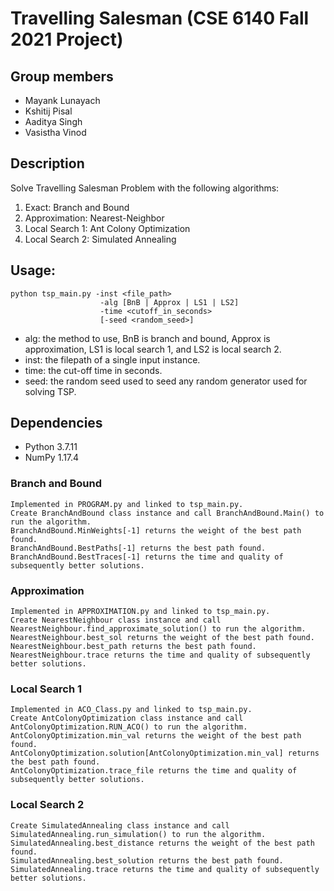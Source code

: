 # Travelling Salesman (CSE 6140 Fall 2021 Project)


## Group members
- Mayank Lunayach 
- Kshitij Pisal
- Aaditya Singh
- Vasistha Vinod


## Description
Solve Travelling Salesman Problem with the following algorithms:  
1. Exact: Branch and Bound
2. Approximation: Nearest-Neighbor
3. Local Search 1: Ant Colony Optimization
4. Local Search 2: Simulated Annealing


## Usage:
```
python tsp_main.py -inst <file_path>
                    -alg [BnB | Approx | LS1 | LS2]
                    -time <cutoff_in_seconds>
                    [-seed <random_seed>]
```  
- alg: the method to use, BnB is branch and bound, Approx is approximation, LS1 is local search 1, and LS2 is local search 2.
- inst: the filepath of a single input instance.
- time: the cut-off time in seconds.
- seed: the random seed used to seed any random generator used for solving TSP.


## Dependencies
- Python  3.7.11
- NumPy 1.17.4


### Branch and Bound
    Implemented in PROGRAM.py and linked to tsp_main.py.
    Create BranchAndBound class instance and call BranchAndBound.Main() to run the algorithm.
    BranchAndBound.MinWeights[-1] returns the weight of the best path found.
    BranchAndBound.BestPaths[-1] returns the best path found.
    BranchAndBound.BestTraces[-1] returns the time and quality of subsequently better solutions.
    
    
### Approximation
    Implemented in APPROXIMATION.py and linked to tsp_main.py.
    Create NearestNeighbour class instance and call NearestNeighbour.find_approximate_solution() to run the algorithm.
    NearestNeighbour.best_sol returns the weight of the best path found.
    NearestNeighbour.best_path returns the best path found.
    NearestNeighbour.trace returns the time and quality of subsequently better solutions.
    
    
### Local Search 1
    Implemented in ACO_Class.py and linked to tsp_main.py.
    Create AntColonyOptimization class instance and call AntColonyOptimization.RUN_ACO() to run the algorithm.
    AntColonyOptimization.min_val returns the weight of the best path found.
    AntColonyOptimization.solution[AntColonyOptimization.min_val] returns the best path found.
    AntColonyOptimization.trace_file returns the time and quality of subsequently better solutions.
    
    
### Local Search 2
    Create SimulatedAnnealing class instance and call SimulatedAnnealing.run_simulation() to run the algorithm.
    SimulatedAnnealing.best_distance returns the weight of the best path found.
    SimulatedAnnealing.best_solution returns the best path found.
    SimulatedAnnealing.trace returns the time and quality of subsequently better solutions.
